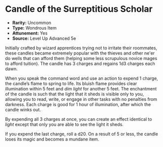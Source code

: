 # Candle of the Surreptitious Scholar

- **Rarity:** Uncommon
- **Type:** Wondrous Item
- **Attunement:** Yes
- **Source:** Level Up Advanced 5e

Initially crafted by wizard apprentices trying not to irritate their roommates, these candles became extremely popular with the thieves and other ne'er do wells that can afford them (helping some less scrupulous novice mages to afford tuition). The candle has 3 charges and regains 1d3 charges each dawn. 

When you speak the command word and use an action to expend 1 charge, the candle’s flame to spring to life. Its bluish flame provides clear illumination within 5 feet and _dim light_  for another 5 feet. The enchantment of the candle is such that the light that it sheds is visible only to you, allowing you to read, write, or engage in other tasks with no penalties from darkness. Each charge is good for 1 hour of illumination, after which the candle winks out. 

By expending all 3 charges at once, you can create an effect identical to _light_  except that only you are able to see the light it sheds.

If you expend the last charge, roll a d20\. On a result of 5 or less, the candle loses its magic and becomes a mundane item.
